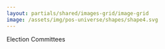 ```yaml
---
layout: partials/shared/images-grid/image-grid
image: /assets/img/pos-universe/shapes/shape4.svg
---
```


Election Committees
